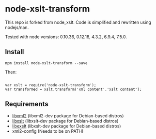 # node-xslt-transform

This repo is forked from node_xslt. Code is simplified and rewritten using nodejs/nan.

Tested with node versions: 0.10.36, 0.12.18, 4.3.2, 6.9.4, 7.5.0.

## Install
```
npm install node-xslt-transform --save
```

Then:

```JS

var xslt = require('node-xslt-transform');
var transformed = xslt.transform('xml content','xslt content');

```

## Requirements

* [libxml2](http://www.xmlsoft.org/) (libxml2-dev package for Debian-based distros)
* [libxslt](http://xmlsoft.org/xslt/index.html) (libxslt-dev package for Debian-based distros)
* [libexslt](http://xmlsoft.org/xslt/EXSLT/) (libxslt-dev package for Debian-based distros)
* xml2-config (Needs to be on PATH)
